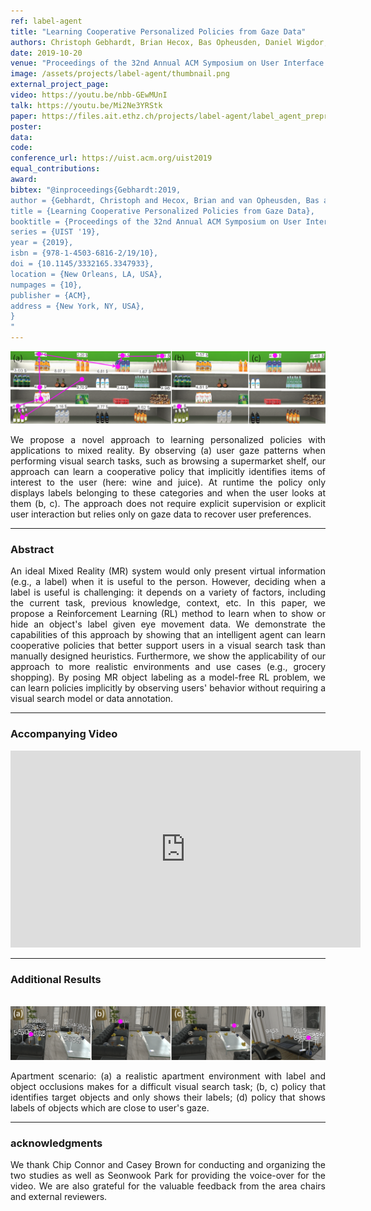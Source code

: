 ```yaml
---
ref: label-agent
title: "Learning Cooperative Personalized Policies from Gaze Data"
authors: Christoph Gebhardt, Brian Hecox, Bas Opheusden, Daniel Wigdor, James Hillis, Otmar Hilliges, Hrvoje Benko
date: 2019-10-20
venue: "Proceedings of the 32nd Annual ACM Symposium on User Interface Software and Technology"
image: /assets/projects/label-agent/thumbnail.png
external_project_page: 
video: https://youtu.be/nbb-GEwMUnI
talk: https://youtu.be/Mi2Ne3YRStk
paper: https://files.ait.ethz.ch/projects/label-agent/label_agent_preprint.pdf
poster: 
data: 
code: 
conference_url: https://uist.acm.org/uist2019
equal_contributions: 
award: 
bibtex: "@inproceedings{Gebhardt:2019,  
author = {Gebhardt, Christoph and Hecox, Brian and van Opheusden, Bas and Wigdor, Daniel and Hillis, James and Hilliges, Otmar and Benko, Hrvoje},  
title = {Learning Cooperative Personalized Policies from Gaze Data},  
booktitle = {Proceedings of the 32nd Annual ACM Symposium on User Interface Software and Technology},  
series = {UIST '19},  
year = {2019},  
isbn = {978-1-4503-6816-2/19/10},  
doi = {10.1145/3332165.3347933},  
location = {New Orleans, LA, USA},  
numpages = {10},  
publisher = {ACM},  
address = {New York, NY, USA},  
}
"
---
```


<img class="fullcol" src="/assets/projects/label-agent/teaser.png" alt="Teaser-Picture" />

<p align="justify">
    <span class="figurecap">
        We propose a novel approach to learning personalized policies with applications to mixed reality. By observing (a) user gaze patterns when performing visual search tasks, such as browsing a supermarket shelf, our approach can learn a cooperative policy that implicitly identifies items of interest to the user (here: wine and juice). At runtime the policy only displays labels belonging to these categories and when the user looks at them (b, c). The approach does not require explicit supervision or explicit user interaction but relies only on gaze data to recover user preferences.
    </span>
</p>
<hr />



<h3>Abstract</h3>
<p align="justify">
	An ideal Mixed Reality (MR) system would only present virtual information (e.g., a label) when it is useful to the person. 
	However, deciding when a label is useful is challenging: it depends on a variety of factors, including the current task,  previous knowledge, context, etc. 
	In this paper, we propose a Reinforcement Learning (RL) method to learn when to show or hide an object's label given eye movement data. 
	We demonstrate the capabilities of this approach by showing that an intelligent agent can learn cooperative policies that better support users in a visual search task than manually designed heuristics. 
	Furthermore, we show the applicability of our approach to more realistic environments and use cases (e.g., grocery shopping).
	By posing MR object labeling as a model-free RL problem, we can learn policies implicitly by observing users' behavior without requiring a visual search model or data annotation. 
</p>
<hr />
    


<h3>Accompanying Video</h3>
<!--To be released. -->
<div class="video" align="center">
  <iframe width="560" height="315" src="https://www.youtube.com/embed/nbb-GEwMUnI" frameborder="0" allowfullscreen></iframe>
</div>
<hr />
    

<h3>Additional Results</h3>
<br/>
<img class="fullcol" src="/assets/projects/label-agent/additional_results_1.png" alt="Teaser-Picture" />
<p align="justify">
    <span class="figurecap">
		Apartment scenario: (a) a realistic apartment environment with label and object occlusions makes for a difficult visual search task; (b, c) policy that identifies target objects and only shows their labels; (d) policy that shows labels of objects which are close to user's gaze.
    </span>
</p>
<hr />
    


<h3>acknowledgments</h3>
<p align="justify">
	We thank Chip Connor and Casey Brown for conducting and organizing the two studies as well as Seonwook Park for providing the voice-over for the video.
	We are also grateful for the valuable feedback from the area chairs and external reviewers.
</p>